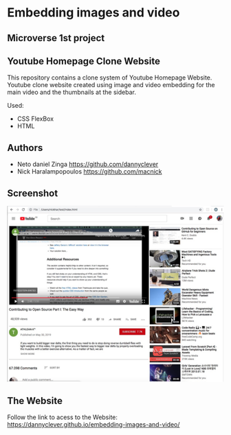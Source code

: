 # Embedding images and video

## Microverse 1st project

## Youtube Homepage Clone Website

This repository contains a clone system of Youtube Homepage Website. Youtube clone website created using image and video embedding for the main video and the thumbnails at the sidebar.

Used:
 * CSS FlexBox
 * HTML
 
## Authors

 * Neto daniel Zinga https://github.com/dannyclever
 * Nick Haralampopoulos https://github.com/macnick

## Screenshot

![screenshot](img/Screenshot.jpg)

## The Website
Follow the link to acess to the Website: https://dannyclever.github.io/embedding-images-and-video/

